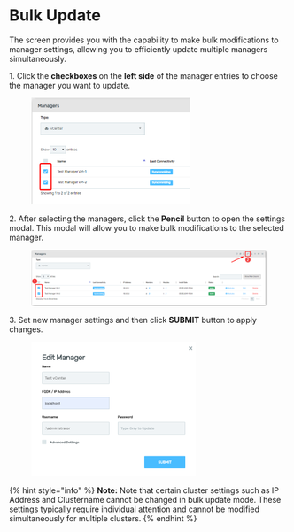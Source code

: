 # Bulk Update

The screen provides you with the capability to make bulk modifications to manager settings, allowing you to efficiently update multiple managers simultaneously.&#x20;

1\.      Click the **checkboxes** on the **left side** of the manager entries to choose the manager you want to update.&#x20;

<div align="left">

<figure><img src="../../../.gitbook/assets/image (396).png" alt="" width="287"><figcaption></figcaption></figure>

</div>

2\.      After selecting the managers, click the **Pencil** button to open the settings modal. This modal will allow you to make bulk modifications to the selected manager.&#x20;

<figure><img src="../../../.gitbook/assets/image (397).png" alt=""><figcaption></figcaption></figure>

3\.      Set new manager settings and then click **SUBMIT** button to apply changes.&#x20;

<div align="left">

<figure><img src="../../../.gitbook/assets/image (399).png" alt="" width="297"><figcaption></figcaption></figure>

</div>

{% hint style="info" %}
**Note:** Note that certain cluster settings such as IP Address and Clustername cannot be changed in bulk update mode. These settings typically require individual attention and cannot be modified simultaneously for multiple clusters.
{% endhint %}

&#x20;
